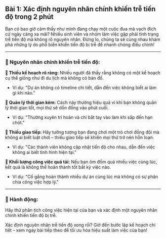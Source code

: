 ## Bài 1: Xác định nguyên nhân chính khiến trễ tiến độ trong 2 phút

Bạn có bao giờ cảm thấy như mình đang chạy một cuộc đua mà vạch đích cứ ngày càng xa mãi? Nhiều sinh viên và nhóm làm việc gặp phải tình trạng trễ tiến độ mà không rõ nguyên nhân. Đừng lo, chúng ta sẽ cùng nhau khám phá những lý do phổ biến khiến tiến độ bị trễ để nhanh chóng điều chỉnh!

---

### 📌 Nguyên nhân chính khiến trễ tiến độ:

**🔹 Thiếu kế hoạch rõ ràng:**
Nhiều người đã thấy rằng không có một kế hoạch cụ thể giống như đi du lịch mà không có bản đồ.

- Ví dụ: "Dự án không có timeline chi tiết, dẫn đến việc không biết ai làm gì khi nào."

**🔹 Quản lý thời gian kém:**
Cách này thường hiệu quả vì khi bạn không quản lý thời gian tốt, mọi thứ sẽ dồn đống vào phút cuối.

- Ví dụ: "Thường xuyên trì hoãn và chỉ bắt tay vào làm khi sắp đến hạn chót."

**🔹 Thiếu giao tiếp:**
Hãy tưởng tượng bạn đang chơi một trò chơi đồng đội mà không ai biết luật chơi – thiếu giao tiếp sẽ khiến mọi thứ trở nên hỗn loạn.

- Ví dụ: "Các thành viên không cập nhật tiến độ cho nhau, dẫn đến việc không ai biết tình hình hiện tại."

**🔹 Khối lượng công việc quá tải:**
Nếu bạn ôm đồm quá nhiều việc cùng lúc, kết quả là không thể hoàn thành tốt bất kỳ việc nào.

- Ví dụ: "Cố gắng hoàn thành nhiều dự án cùng lúc mà không có sự phân chia công việc hợp lý."

---

### 🚀 Hành động:

Hãy thử phân tích công việc hiện tại của bạn và xác định một nguyên nhân chính khiến tiến độ bị trễ.

Xác định nguyên nhân trễ tiến độ xong rồi? Giờ đến bước lập kế hoạch chi tiết – xem ngay bài tiếp theo để tối ưu hóa hiệu suất làm việc của bạn!